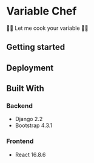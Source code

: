 # Variable Chef

👨‍🍳 Let me cook your variable 👩‍🍳

## Getting started

## Deployment

## Built With

### Backend
* Django 2.2
* Bootstrap 4.3.1

### Frontend
* React 16.8.6
